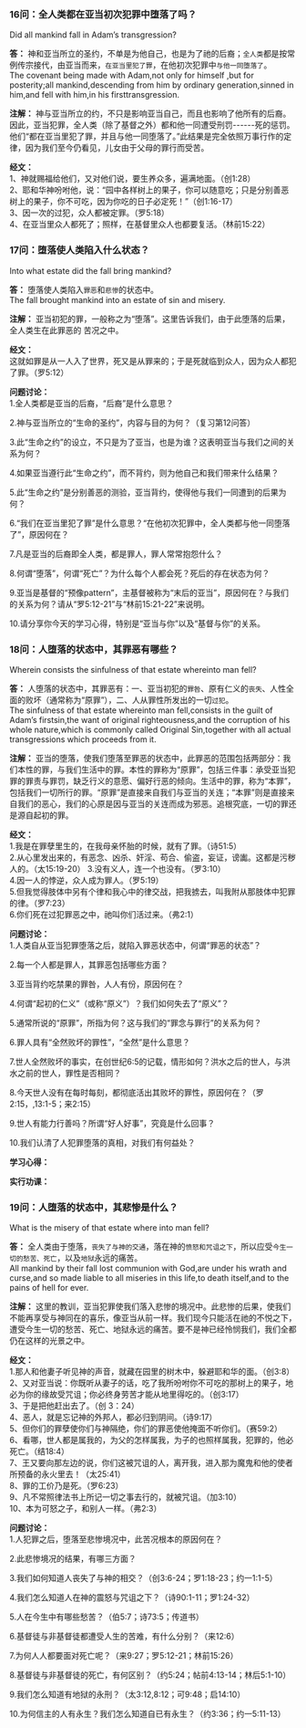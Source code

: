 ### 16问：全人类都在亚当初次犯罪中堕落了吗？
Did all mankind fall in Adam’s transgression?  

**答：** 神和亚当所立的圣约，不单是为他自己，也是为了祂的后裔；`全人类`都是按常例传宗接代，由亚当而来，`在亚当里犯了罪`，在他初次犯罪中`与他一同堕落了`。  
The covenant being made with Adam,not only for himself ,but for posterity;all mankind,descending from him by ordinary generation,sinned in him,and fell with him,in his firsttransgression.

**注解：** 神与亚当所立的约，不只是影响亚当自己，而且也影响了他所有的后裔。因此，亚当犯罪，全人类（除了基督之外）都和他一同遭受刑罚------死的惩罚。他们“都在亚当里犯了罪，并且与他一同堕落了。”此结果是完全依照万事行作的定律，因为我们至今仍看见，儿女由于父母的罪行而受苦。

**经文：**  
1、神就赐福给他们，又对他们说，要生养众多，遍满地面。（创1:28）  
2、耶和华神吩咐他，说：“园中各样树上的果子，你可以随意吃；只是分别善恶树上的果子，你不可吃，因为你吃的日子必定死！”（创1:16-17）  
3、因一次的过犯，众人都被定罪。（罗5:18）  
4、在亚当里众人都死了；照样，在基督里众人也都要复活。（林前15:22）  


### 17问：堕落使人类陷入什么状态？
Into what estate did the fall bring mankind?  

**答：** 堕落使人类陷入`罪恶`和`悲惨`的状态中。  
The fall brought mankind into an estate of sin and misery.

**注解：** 亚当初犯的罪，一般称之为“堕落”。这里告诉我们，由于此堕落的后果，全人类生在此罪恶的
苦况之中。

**经文：**  
这就如罪是从一人入了世界，死又是从罪来的；于是死就临到众人，因为众人都犯了罪。（罗5:12）

**问题讨论：**  
1.全人类都是亚当的后裔，“后裔”是什么意思？  

2.神与亚当所立的“生命的圣约”，内容与目的为何？（复习第12问答）  

3.此“生命之约”的设立，不只是为了亚当，也是为谁？这表明亚当与我们之间的关系为何？  

4.如果亚当遵行此“生命之约”，而不背约，则为他自己和我们带来什么结果？  

5.此“生命之约”是分别善恶的测验，亚当背约，使得他与我们一同遭到的后果为何？  

6.“我们在亚当里犯了罪”是什么意思？“在他初次犯罪中，全人类都与他一同堕落了”，原因何在？  

7.凡是亚当的后裔即全人类，都是罪人，罪人常常抱怨什么？  

8.何谓“堕落”，何谓“死亡”？为什么每个人都会死？死后的存在状态为何？  

9.亚当是基督的“预像pattern”，主基督被称为“末后的亚当”，原因何在？与我们的关系为何？请从“罗5:12-21”与“林前15:21-22”来说明。  

10.请分享你今天的学习心得，特别是“亚当与你”以及“基督与你”的关系。  


### 18问：人堕落的状态中，其罪恶有哪些？
Wherein consists the sinfulness of that estate whereinto man fell?  

**答：** 人堕落的状态中，其罪恶有：一、亚当初犯的`罪咎`、原有仁义的`丧失`、人性全面的败坏（通常称为“原罪”），二、人从罪性所发出的一切`过犯`。  
The sinfulness of that estate whereinto man fell,consists in the guilt of Adam’s firstsin,the want of original righteousness,and the corruption of his whole nature,which is commonly called Original Sin,together with all actual transgressions which proceeds from it.

**注解：** 亚当的堕落，使我们堕落至罪恶的状态中，此罪恶的范围包括两部分：我们本性的罪，与我们生活中的罪。本性的罪称为“原罪”，包括三件事：承受亚当犯罪的罪责与罪罚，缺乏行义的意愿、偏好行恶的倾向。生活中的罪，称为“本罪”，包括我们一切所行的罪。“原罪”是直接来自我们与亚当的关连；“本罪”则是直接来自我们的恶心，我们的心原是因与亚当的关连而成为邪恶。追根究底，一切的罪还是源自起初的罪。

**经文：**  
1.我是在罪孽里生的，在我母亲怀胎的时候，就有了罪。（诗51:5）  
2.从心里发出来的，有恶念、凶杀、奸淫、苟合、偷盗，妄证，谤讟。这都是污秽人的。（太15:19-20）
3.没有义人，连一个也没有。（罗3:10）  
4.因一人的悖逆，众人成为罪人。（罗5:19）  
5.但我觉得肢体中另有个律和我心中的律交战，把我掳去，叫我附从那肢体中犯罪的律。（罗7:23）  
6.你们死在过犯罪恶之中，祂叫你们活过来。（弗2:1）  

**问题讨论：**  
1.人类自从亚当犯罪堕落之后，就陷入罪恶状态中，何谓“罪恶的状态”？  

2.每一个人都是罪人，其罪恶包括哪些方面？  

3.亚当背约吃禁果的罪咎，人人有份，原因何在？  

4.何谓“起初的仁义”（或称“原义”）？我们如何失去了“原义”？  

5.通常所说的“原罪”，所指为何？这与我们的“罪念与罪行”的关系为何？  

6.罪人具有“全然败坏的罪性”，“全然”是什么意思？  

7.世人全然败坏的事实，在创世纪6:5的记载，情形如何？洪水之后的世人，与洪水之前的世人，罪性是否相同？  

8.今天世人没有在每时每刻，都彻底活出其败坏的罪性，原因何在？（罗2:15，,13:1-5；来2:15）  

9.世人有能力行善吗？所谓“好人好事”，究竟是什么回事？  

10.我们认清了人犯罪堕落的真相，对我们有何益处？  


**学习心得：**

**实行功课：**


### 19问：人堕落的状态中，其悲惨是什么？
What is the misery of that estate where into man fell?  

**答：** 全人类由于堕落，`丧失了与神的交通`，落在神的`愤怒和咒诅之下`，所以应受`今生一切的愁苦、死亡`，以及`地狱`永远的痛苦。  
All mankind by their fall lost communion with God,are under his wrath and curse,and so made liable to all miseries in this life,to death itself,and to the pains of hell for ever.

**注解：** 这里的教训，亚当犯罪使我们落入悲惨的境况中。此悲惨的后果，使我们不能再享受与神同在的喜乐，像亚当从前一样。我们现今只能活在祂的不悦之下，遭受今生一切的愁苦、死亡、地狱永远的痛苦。要不是神已经怜悯我们，我们全都仍在这样的光景之中。

**经文：**  
1.那人和他妻子听见神的声音，就藏在园里的树木中，躲避耶和华的面。（创3:8）  
2、又对亚当说：你既听从妻子的话，吃了我所吩咐你不可吃的那树上的果子，地必为你的缘故受咒诅；你必终身劳苦才能从地里得吃的。（创3:17）  
3、于是把他赶出去了。（创 3：24）  
4、恶人，就是忘记神的外邦人，都必归到阴间。（诗9:17）  
5、但你们的罪孽使你们与神隔绝，你们的罪恶使他掩面不听你们。（赛59:2）  
6、看哪，世人都是属我的，为父的怎样属我，为子的也照样属我，犯罪的，他必死亡。（结18:4）  
7、王又要向那左边的说，你们这被咒诅的人，离开我，进入那为魔鬼和他的使者所预备的永火里去！（太25:41）  
8、罪的工价乃是死。（罗6:23）  
9、凡不常照律法书上所记一切之事去行的，就被咒诅。（加3:10）  
10、本为可怒之子，和别人一样。（弗2:3）  

**问题讨论：**  
1.人犯罪之后，堕落至悲惨境况中，此苦况根本的原因何在？  

2.此悲惨境况的结果，有哪三方面？  

3.我们如何知道人丧失了与神的相交？（创3:6-24；罗1:18-23；约一1:1-5）  

4.我们怎么知道人在神的震怒与咒诅之下？（诗90:1-11；罗1:24-32）  

5.人在今生中有哪些愁苦？（伯5:7；诗73:5；传道书）  

6.基督徒与非基督徒都遭受人生的苦难，有什么分别？（来12:6）  

7.为何人人都要面对死亡呢？（来9:27；罗5:12-21；林前15:26）  

8.基督徒与非基督徒的死亡，有何区别？（约5:24；帖前4:13-14；林后5:1-10）  

9.我们怎么知道有地狱的永刑？（太3:12,8:12；可9:48；启14:10）  

10.为何信主的人有永生？我们怎么知道自已有永生？（约3:36；约一5:11-13）  


